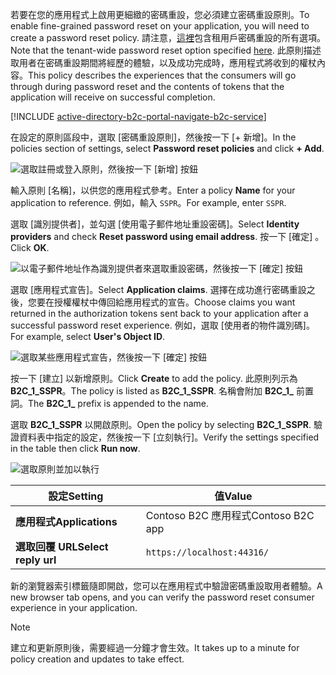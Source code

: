 <span data-ttu-id="e07b1-101">若要在您的應用程式上啟用更細緻的密碼重設，您必須建立密碼重設原則。</span><span class="sxs-lookup"><span data-stu-id="e07b1-101">To enable fine-grained password reset on your application, you will need to create a password reset policy.</span></span> <span data-ttu-id="e07b1-102">請注意，[這裡](../articles/active-directory-b2c/active-directory-b2c-reference-sspr.md)包含租用戶密碼重設的所有選項。</span><span class="sxs-lookup"><span data-stu-id="e07b1-102">Note that the tenant-wide password reset option specified [here](../articles/active-directory-b2c/active-directory-b2c-reference-sspr.md).</span></span> <span data-ttu-id="e07b1-103">此原則描述取用者在密碼重設期間將經歷的體驗，以及成功完成時，應用程式將收到的權杖內容。</span><span class="sxs-lookup"><span data-stu-id="e07b1-103">This policy describes the experiences that the consumers will go through during password reset and the contents of tokens that the application will receive on successful completion.</span></span>

[!INCLUDE [active-directory-b2c-portal-navigate-b2c-service](active-directory-b2c-portal-navigate-b2c-service.md)]

<span data-ttu-id="e07b1-104">在設定的原則區段中，選取 [密碼重設原則]，然後按一下 [+ 新增]。</span><span class="sxs-lookup"><span data-stu-id="e07b1-104">In the policies section of settings, select **Password reset policies** and click **+ Add**.</span></span>

![選取註冊或登入原則，然後按一下 [新增] 按鈕](media/active-directory-b2c-create-password-reset-policy/add-b2c-password-reset-policy.png)

<span data-ttu-id="e07b1-106">輸入原則 [名稱]，以供您的應用程式參考。</span><span class="sxs-lookup"><span data-stu-id="e07b1-106">Enter a policy **Name** for your application to reference.</span></span> <span data-ttu-id="e07b1-107">例如，輸入 `SSPR`。</span><span class="sxs-lookup"><span data-stu-id="e07b1-107">For example, enter `SSPR`.</span></span>

<span data-ttu-id="e07b1-108">選取 [識別提供者]，並勾選 [使用電子郵件地址重設密碼]。</span><span class="sxs-lookup"><span data-stu-id="e07b1-108">Select **Identity providers** and check **Reset password using email address**.</span></span> <span data-ttu-id="e07b1-109">按一下 [確定] 。</span><span class="sxs-lookup"><span data-stu-id="e07b1-109">Click **OK**.</span></span>

![以電子郵件地址作為識別提供者來選取重設密碼，然後按一下 [確定] 按鈕](media/active-directory-b2c-create-password-reset-policy/add-b2c-password-reset-identity-providers.png)

<span data-ttu-id="e07b1-111">選取 [應用程式宣告]。</span><span class="sxs-lookup"><span data-stu-id="e07b1-111">Select **Application claims**.</span></span> <span data-ttu-id="e07b1-112">選擇在成功進行密碼重設之後，您要在授權權杖中傳回給應用程式的宣告。</span><span class="sxs-lookup"><span data-stu-id="e07b1-112">Choose claims you want returned in the authorization tokens sent back to your application after a successful password reset experience.</span></span> <span data-ttu-id="e07b1-113">例如，選取 [使用者的物件識別碼]。</span><span class="sxs-lookup"><span data-stu-id="e07b1-113">For example, select **User's Object ID**.</span></span>

![選取某些應用程式宣告，然後按一下 [確定] 按鈕](media/active-directory-b2c-create-password-reset-policy/add-b2c-password-reset-application-claims.png)

<span data-ttu-id="e07b1-115">按一下 [建立] 以新增原則。</span><span class="sxs-lookup"><span data-stu-id="e07b1-115">Click **Create** to add the policy.</span></span> <span data-ttu-id="e07b1-116">此原則列示為 **B2C_1_SSPR**。</span><span class="sxs-lookup"><span data-stu-id="e07b1-116">The policy is listed as **B2C_1_SSPR**.</span></span> <span data-ttu-id="e07b1-117">名稱會附加 **B2C_1_** 前置詞。</span><span class="sxs-lookup"><span data-stu-id="e07b1-117">The **B2C_1_** prefix is appended to the name.</span></span>

<span data-ttu-id="e07b1-118">選取 **B2C_1_SSPR** 以開啟原則。</span><span class="sxs-lookup"><span data-stu-id="e07b1-118">Open the policy by selecting **B2C_1_SSPR**.</span></span> <span data-ttu-id="e07b1-119">驗證資料表中指定的設定，然後按一下 [立刻執行]。</span><span class="sxs-lookup"><span data-stu-id="e07b1-119">Verify the settings specified in the table then click **Run now**.</span></span>

![選取原則並加以執行](media/active-directory-b2c-create-password-reset-policy/run-b2c-password-reset-policy.png)

| <span data-ttu-id="e07b1-121">設定</span><span class="sxs-lookup"><span data-stu-id="e07b1-121">Setting</span></span>      | <span data-ttu-id="e07b1-122">值</span><span class="sxs-lookup"><span data-stu-id="e07b1-122">Value</span></span>  |
| ------------ | ------ |
| <span data-ttu-id="e07b1-123">**應用程式**</span><span class="sxs-lookup"><span data-stu-id="e07b1-123">**Applications**</span></span> | <span data-ttu-id="e07b1-124">Contoso B2C 應用程式</span><span class="sxs-lookup"><span data-stu-id="e07b1-124">Contoso B2C app</span></span> |
| <span data-ttu-id="e07b1-125">**選取回覆 URL**</span><span class="sxs-lookup"><span data-stu-id="e07b1-125">**Select reply url**</span></span> | `https://localhost:44316/` |

<span data-ttu-id="e07b1-126">新的瀏覽器索引標籤隨即開啟，您可以在應用程式中驗證密碼重設取用者體驗。</span><span class="sxs-lookup"><span data-stu-id="e07b1-126">A new browser tab opens, and you can verify the password reset consumer experience in your application.</span></span>

> [!NOTE]
> <span data-ttu-id="e07b1-127">建立和更新原則後，需要經過一分鐘才會生效。</span><span class="sxs-lookup"><span data-stu-id="e07b1-127">It takes up to a minute for policy creation and updates to take effect.</span></span>
>
